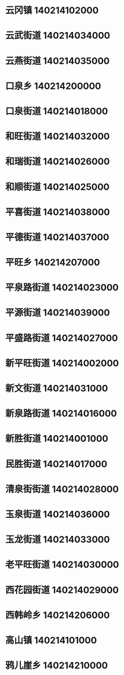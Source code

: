 # 云冈镇 140214102000
# 云武街道 140214034000
# 云燕街道 140214035000
# 口泉乡 140214200000
# 口泉街道 140214018000
# 和旺街道 140214032000
# 和瑞街道 140214026000
# 和顺街道 140214025000
# 平喜街道 140214038000
# 平德街道 140214037000
# 平旺乡 140214207000
# 平泉路街道 140214023000
# 平源街道 140214039000
# 平盛路街道 140214027000
# 新平旺街道 140214002000
# 新文街道 140214031000
# 新泉路街道 140214016000
# 新胜街道 140214001000
# 民胜街道 140214017000
# 清泉街街道 140214028000
# 玉泉街道 140214036000
# 玉龙街道 140214033000
# 老平旺街道 140214030000
# 西花园街道 140214029000
# 西韩岭乡 140214206000
# 高山镇 140214101000
# 鸦儿崖乡 140214210000
